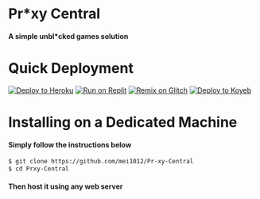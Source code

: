 # Pr*xy Central
#### A simple unbl*cked games solution


# Quick Deployment

[![Deploy to Heroku](https://binbashbanana.github.io/deploy-buttons/buttons/remade/heroku.svg)](https://heroku.com/deploy/?template=https://github.com/mei1012/Pr-xy-Central)
[![Run on Replit](https://binbashbanana.github.io/deploy-buttons/buttons/remade/replit.svg)](https://replit.com/github/mei1012/Pr-xy-Central)
[![Remix on Glitch](https://binbashbanana.github.io/deploy-buttons/buttons/remade/glitch.svg)](https://glitch.com/edit/#!/import/github/mei1012/Pr-xy-Central)
[![Deploy to Koyeb](https://binbashbanana.github.io/deploy-buttons/buttons/remade/koyeb.svg)](https://app.koyeb.com/deploy?type=git&repository=github.com/mei1012/Pr-xy-Central&branch=main&name=Pr-xy-Central)

# Installing on a Dedicated Machine

#### Simply follow the instructions below

```sh
$ git clone https://github.com/mei1012/Pr-xy-Central
$ cd Prxy-Central
```

#### Then host it using any web server